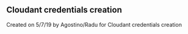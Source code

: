 ## Cloudant credentials creation

Created on 5/7/19 by Agostino/Radu for Cloudant credentials creation



